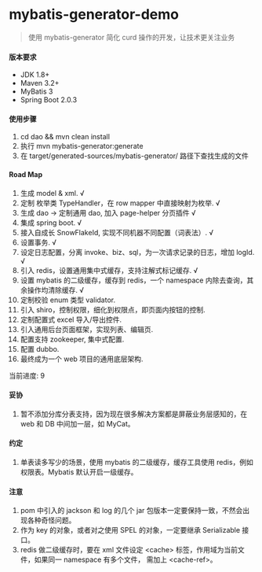 mybatis-generator-demo
==
> 使用 mybatis-generator 简化 curd 操作的开发，让技术更关注业务

#### 版本要求
- JDK 1.8+
- Maven 3.2+ 
- MyBatis 3
- Spring Boot 2.0.3


#### 使用步骤

1. cd dao && mvn clean install
2. 执行 mvn mybatis-generator:generate
3. 在 target/generated-sources/mybatis-generator/ 路径下查找生成的文件

#### Road Map

1. 生成 model & xml. √ 
2. 定制 枚举类 TypeHandler，在 row mapper 中直接映射为枚举. √
3. 生成 dao -> 定制通用 dao, 加入 page-helper 分页插件 √
4. 集成 spring boot. √
5. 接入自成长 SnowFlakeId, 实现不同机器不同配置（词表法）. √
6. 设置事务. √
7. 设定日志配置，分离 invoke、biz、sql，为一次请求记录的日志，增加 logId. √
8. 引入 redis，设置通用集中式缓存，支持注解式标记缓存. √
9. 设置 mybatis 的二级缓存，缓存到 redis，一个 namespace 内除去查询，其余操作均清除缓存. √
10. 定制校验 enum 类型 validator.
11. 引入 shiro，控制权限，细化到权限点，即页面内按钮的控制.
12. 定制配置式 excel 导入/导出控件.
13. 引入通用后台页面框架，实现列表、编辑页.
14. 配置支持 zookeeper, 集中式配置.
15. 配置 dubbo. 
16. 最终成为一个 web 项目的通用底层架构.

当前进度: 9

#### 妥协
1. 暂不添加分库分表支持，因为现在很多解决方案都是屏蔽业务层感知的，在 web 和 DB 中间加一层，如 MyCat。

#### 约定
1. 单表读多写少的场景，使用 mybatis 的二级缓存，缓存工具使用 redis，例如权限表。Mybatis 默认开启一级缓存。

#### 注意
1. pom 中引入的 jackson 和 log 的几个 jar 包版本一定要保持一致，不然会出现各种奇怪问题。
2. 作为 key 的对象，或者对之使用 SPEL 的对象，一定要继承 Serializable 接口。
3. redis 做二级缓存时，要在 xml 文件设定 &lt;cache&gt;  标签，作用域为当前文件，如果同一 namespace 有多个文件，
需加上 &lt;cache-ref&gt;。